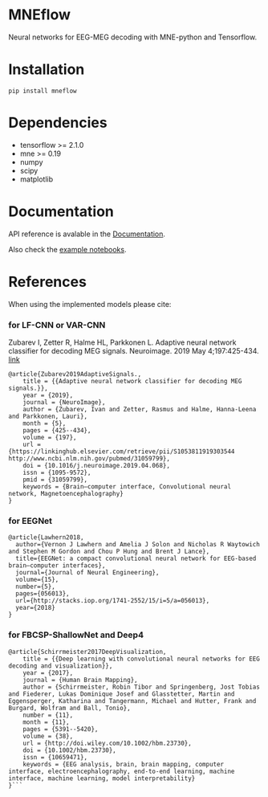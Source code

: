 # MNEflow
Neural networks for EEG-MEG decoding with MNE-python and Tensorflow.

# Installation
```
pip install mneflow
```

# Dependencies

- tensorflow >= 2.1.0
- mne >= 0.19
- numpy
- scipy
- matplotlib

# Documentation

API reference is avalable in the [Documentation](https://mneflow.readthedocs.io/en/latest/).

Also check the [example notebooks](https://mneflow.readthedocs.io/en/latest/intro.html#examples).

# References 
When using the implemented models please cite: 

###  for LF-CNN or VAR-CNN 
Zubarev I, Zetter R, Halme HL, Parkkonen L. Adaptive neural network classifier for decoding MEG signals. Neuroimage. 2019 May 4;197:425-434. [link](https://www.sciencedirect.com/science/article/pii/S1053811919303544?via%3Dihub)

```
@article{Zubarev2019AdaptiveSignals.,
    title = {{Adaptive neural network classifier for decoding MEG signals.}},
    year = {2019},
    journal = {NeuroImage},
    author = {Zubarev, Ivan and Zetter, Rasmus and Halme, Hanna-Leena and Parkkonen, Lauri},
    month = {5},
    pages = {425--434},
    volume = {197},
    url = {https://linkinghub.elsevier.com/retrieve/pii/S1053811919303544 http://www.ncbi.nlm.nih.gov/pubmed/31059799},
    doi = {10.1016/j.neuroimage.2019.04.068},
    issn = {1095-9572},
    pmid = {31059799},
    keywords = {Brain–computer interface, Convolutional neural network, Magnetoencephalography}
}
```

### for EEGNet 
```
@article{Lawhern2018,
  author={Vernon J Lawhern and Amelia J Solon and Nicholas R Waytowich and Stephen M Gordon and Chou P Hung and Brent J Lance},
  title={EEGNet: a compact convolutional neural network for EEG-based brain–computer interfaces},
  journal={Journal of Neural Engineering},
  volume={15},
  number={5},
  pages={056013},
  url={http://stacks.iop.org/1741-2552/15/i=5/a=056013},
  year={2018}
}
```


### for FBCSP-ShallowNet and Deep4
```
@article{Schirrmeister2017DeepVisualization,
    title = {{Deep learning with convolutional neural networks for EEG decoding and visualization}},
    year = {2017},
    journal = {Human Brain Mapping},
    author = {Schirrmeister, Robin Tibor and Springenberg, Jost Tobias and Fiederer, Lukas Dominique Josef and Glasstetter, Martin and Eggensperger, Katharina and Tangermann, Michael and Hutter, Frank and Burgard, Wolfram and Ball, Tonio},
    number = {11},
    month = {11},
    pages = {5391--5420},
    volume = {38},
    url = {http://doi.wiley.com/10.1002/hbm.23730},
    doi = {10.1002/hbm.23730},
    issn = {10659471},
    keywords = {EEG analysis, brain, brain mapping, computer interface, electroencephalography, end‐to‐end learning, machine interface, machine learning, model interpretability}
}```
